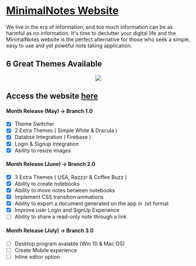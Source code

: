 # [MinimalNotes Website](https://lnardon.github.io/MinimalNotes "MinimalNotes Homepage")

We live in the era of information, and too much information can be as harmful as no information. It's time to declutter your digital life and the MinimalNotes website is the perfect alternative for those who seek a simple, easy to use and yet poweful note taking application. 

## 6 Great Themes Available
<p align="center">
  <img src="https://user-images.githubusercontent.com/43593024/83589472-2f5c2980-a52a-11ea-9274-6801159c594d.gif">
</p>


## Access the website [here](https://lnardon.github.io/MinimalNotes "MinimalNotes Homepage")


#### Month Release (May) -> Branch 1.0
  - [x] Theme Switcher
  - [x] 2 Extra Themes ( Simple White & Dracula )
  - [x] Databse Integration ( Firebase )
  - [x] Login & Signup Integration
  - [x] Ability to resize images

#### Month Release (June) -> Branch 2.0
  - [x] 3 Extra Themes ( USA, Razzzr & Coffee Buzz )
  - [x] Ability to create notebooks
  - [x] Ability to move notes between notebooks
  - [x] Implement CSS transition animations
  - [x] Ability to export a document generated on the app in .txt format
  - [x] Improve user Login and SignUp Experience
  - [ ] Ability to share a read-only note through a link

#### Month Release (July) -> Branch 3.0
  - [ ] Desktop program avaiable (Win 10 & Mac OS)
  - [ ] Create Mobile experience
  - [ ] Inline editor option
